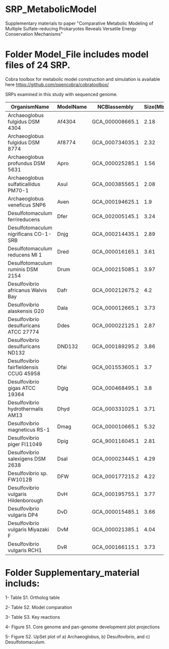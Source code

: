# SRP_MetabolicModel

Supplementary materials to paper "Comparative Metabolic Modeling of Multiple Sulfate-reducing Prokaryotes Reveals Versatile Energy Conservation Mechanisms"



# Folder Model_File includes model files of 24 SRP. 

Cobra toolbox for metabolic model construction and simulation is available here https://github.com/opencobra/cobratoolbox/

SRPs examined in this study with sequenced genome.

|OrganismName|ModelName|NCBIassembly|Size(Mb)|GC%|Note|
| ---------- | ---------- | ---------- | ---------- | ---------- | ---------- |
|Archaeoglobus fulgidus DSM 4304|Af4304|GCA_000008665.1|2.18|48.6|Archaea|
|Archaeoglobus fulgidus DSM 8774|Af8774|GCA_000734035.1|2.32|48.1|Archaea|
|Archaeoglobus profundus DSM 5631|Apro|GCA_000025285.1|1.56|42|Archaea|
|Archaeoglobus sulfaticallidus PM70-1|Asul|GCA_000385565.1|2.08|43.2|Archaea|
|Archaeoglobus veneficus SNP6|Aven|GCA_000194625.1|1.9|47|Archaea|
|Desulfotomaculum ferrireducens|Dfer|GCA_002005145.1|3.24|45.4|Gram-positive|
|Desulfotomaculum nigrificans CO-1-SRB|Dnjg|GCA_000214435.1|2.89|46.6|Gram-positive|
|Desulfotomaculum reducens MI 1|Dred|GCA_000016165.1|3.61|42.3|Gram-positive|
|Desulfotomaculum ruminis DSM 2154|Drum|GCA_000215085.1|3.97|47.2|Gram-positive|
|Desulfovibrio africanus Walvis Bay|Dafr|GCA_000212675.2|4.2|61.4|Gram-negative|
|Desulfovibrio alaskensis G20|Dala|GCA_000012665.1|3.73|57.8|Gram-negative|
|Desulfovibrio desulfuricans ATCC 27774|Ddes|GCA_000022125.1|2.87|58.1|Gram-negative|
|Desulfovibrio desulfuricans ND132|DND132|GCA_000189295.2|3.86|65.2|Gram-negative|
|Desulfovibrio fairfieldensis CCUG 45958|Dfai|GCA_001553605.1|3.7|60.9|Gram-negative|
|Desulfovibrio gigas ATCC 19364|Dgig|GCA_000468495.1|3.8|63.69|Gram-negative|
|Desulfovibrio hydrothermalis AM13|Dhyd|GCA_000331025.1|3.71|45.11|Gram-negative|
|Desulfovibrio magneticus RS-1|Dmag|GCA_000010665.1|5.32|62.7|Gram-negative|
|Desulfovibrio piger FI11049|Dpig|GCA_900116045.1|2.81|64.2|Gram-negative|
|Desulfovibrio salexigens DSM 2638|Dsal|GCA_000023445.1|4.29|47.1|Gram-negative|
|Desulfovibrio sp. FW1012B|DFW|GCA_000177215.2|4.22|66.46|Gram-negative|
|Desulfovibrio vulgaris Hildenborough|DvH|GCA_000195755.1|3.77|63.24|Gram-negative|
|Desulfovibrio vulgaris DP4|DvD|GCA_000015485.1|3.66|63.15|Gram-negative|
|Desulfovibrio vulgaris Miyazaki F|DvM|GCA_000021385.1|4.04|67.1|Gram-negative|
|Desulfovibrio vulgaris RCH1|DvR|GCA_000166115.1|3.73|63.24|Gram-negative|


# Folder Supplementary_material includs:

1- Table S1. Ortholog table 

2- Table S2. Model comparation

3- Table S3. Key reactions

4- Figure S1. Core genome and pan-genome development plot projections 

5- Figure S2. UpSet plot of a) Archaeoglobus, b) Desulfovibrio, and c) Desulfotomaculum.
